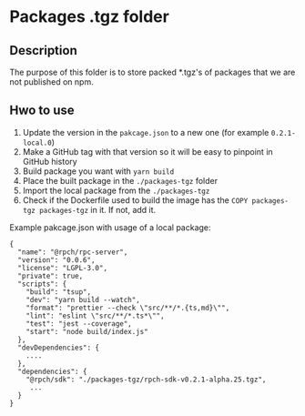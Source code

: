 # Packages .tgz folder 

## Description

The purpose of this folder is to store packed *.tgz's of packages that we are not published on npm.

## Hwo to use 

1. Update the version in the `pakcage.json` to a new one (for example `0.2.1-local.0`)
2. Make a GitHub tag with that version so it will be easy to pinpoint in GitHub history
3. Build package you want with `yarn build`
4. Place the built package in the `./packages-tgz` folder 
5. Import the local package from the `./packages-tgz`
6. Check if the Dockerfile used to build the image has the `COPY packages-tgz packages-tgz` in it. If not, add it.
 
Example pakcage.json with usage of a local package:
```
{
  "name": "@rpch/rpc-server",
  "version": "0.0.6",
  "license": "LGPL-3.0",
  "private": true,
  "scripts": {
    "build": "tsup",
    "dev": "yarn build --watch",
    "format": "prettier --check \"src/**/*.{ts,md}\"",
    "lint": "eslint \"src/**/*.ts*\"",
    "test": "jest --coverage",
    "start": "node build/index.js"
  },
  "devDependencies": {
    ....
  },
  "dependencies": {
    "@rpch/sdk": "./packages-tgz/rpch-sdk-v0.2.1-alpha.25.tgz",
     ...
  }
}
```